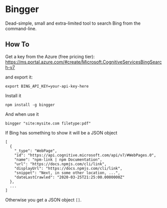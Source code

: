 # Bingger
Dead-simple, small and extra-limited tool to search Bing from the command-line.

## How To
Get a key from the Azure (free pricing tier):
https://ms.portal.azure.com/#create/Microsoft.CognitiveServicesBingSearch-v7

and export it:
```
export BING_API_KEY=your-api-key-here
```

Install it
```
npm install -g bingger
```

And when use it
```
bingger "site:mysite.com filetype:pdf"
```

If Bing has something to show it will be a JSON object
```
[
  {
    "_type": "WebPage",
    "id": "https://api.cognitive.microsoft.com/api/v7/#WebPages.0",
    "name": "npm-link | npm Documentation",
    "url": "https://docs.npmjs.com/cli/link",
    "displayUrl": "https://docs.npmjs.com/cli/link",
    "snippet": "Next, in some other location, ...",
    "dateLastCrawled": "2020-03-25T21:25:00.0000000Z"
  },
  ...
]
```

Otherwise you get a JSON object `[]`.
